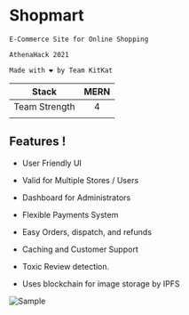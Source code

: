 # Shopmart
  
    
    
    
    E-Commerce Site for Online Shopping

    AthenaHack 2021    

    Made with ❤ by Team KitKat

     



 | Stack      | MERN  |
| ------------- |:-------------:| 
|  Team Strength     | 4 |
|        |  | 
 


## Features !

-   User Friendly UI
-   Valid for Multiple Stores / Users

-   Dashboard for Administrators
-   Flexible Payments System


-   Easy Orders, dispatch, and refunds
-   Caching and Customer Support

-   Toxic Review detection.
-   Uses blockchain for image storage by IPFS 




![Sample](Sample.png)











